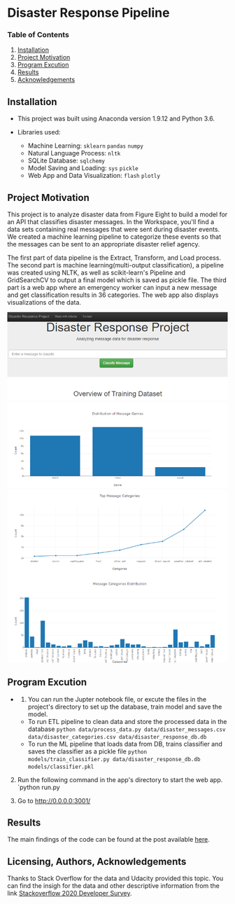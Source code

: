 # Disaster Response Pipeline

### Table of Contents

1. [Installation](#installation)
2. [Project Motivation](#motivation)
3. [Program Excution](#files)
4. [Results](#results)
5. [Acknowledgements](#Acknowledgements)

## Installation <a name="installation"></a>
- This project was built using Anaconda version 1.9.12 and Python  3.6.    

- Libraries used:

   - Machine Learning: `sklearn` `pandas` `numpy`
   - Natural Language Process: `nltk`
   - SQLite Database: `sqlchemy`
   - Model Saving and Loading: `sys` `pickle`
   - Web App and Data Visualization: `flash` `plotly`

    
## Project Motivation<a name="motivation"></a>

This project is to analyze disaster data from Figure Eight to build a model for an API that classifies disaster messages. In the Workspace, you'll find a data sets containing real messages that were sent during disaster events. We created a machine learning pipeline to categorize these events so that the messages can be sent to an appropriate disaster relief agency.

The first part of data pipeline is the Extract, Transform, and Load process. The second part is machine learning(multi-output classification), a pipeline was created using NLTK, as well as scikit-learn's Pipeline and GridSearchCV to output a final model which is saved as pickle file. The third part is a web app where an emergency worker can input a new message and get classification results in 36 categories. The web app also displays visualizations of the data. 

![Intro Pic1](Screenshots/Web_Page1.png)
![Intro Pic2](Screenshots/Web_Page2.png)

## Program Excution <a name="files"></a>

- 1. You can run the Jupter notebook file, or excute the files in the project's directory to set up the database, train model and save the model.

    - To run ETL pipeline to clean data and store the processed data in the database
        `python data/process_data.py data/disaster_messages.csv data/disaster_categories.csv data/disaster_response_db.db`
    - To run the ML pipeline that loads data from DB, trains classifier and saves the classifier as a pickle file
        `python models/train_classifier.py data/disaster_response_db.db models/classifier.pkl`

2. Run the following command in the app's directory to start the web app.
    `python run.py

3. Go to http://0.0.0.0:3001/


## Results<a name="results"></a>

The main findings of the code can be found at the post available [here](https://maxwang1998.medium.com/are-developers-passinate-about-learning-new-programming-language-26d4d712f436).

## Licensing, Authors, Acknowledgements<a name="Acknowledgements"></a>
Thanks to Stack Overflow for the data and Udacity provided this topic. You can find the insigh for the data and other descriptive information from the link [Stackoverflow 2020 Developer Survey](https://insights.stackoverflow.com/survey/2020#technology-already-visited-feeling).
